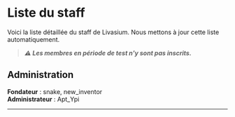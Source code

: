 # Liste du staff
Voici la liste détaillée du staff de Livasium. Nous mettons à jour cette liste automatiquement.
> ***⚠️  Les membres en période de test n'y sont pas inscrits.***

## Administration

**Fondateur** : snake, new_inventor <br>
**Administrateur** : Apt_Ypi

-----------------
